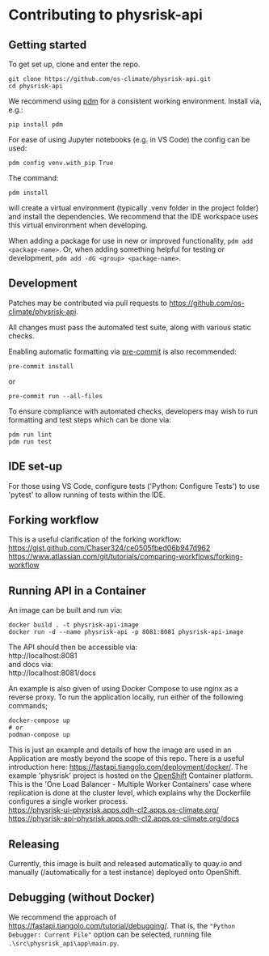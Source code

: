 # Contributing to physrisk-api

## Getting started
To get set up, clone and enter the repo.
```
git clone https://github.com/os-climate/physrisk-api.git
cd physrisk-api
```

We recommend using [pdm](https://pdm-project.org/latest/) for a
consistent working environment. Install via, e.g.:
```
pip install pdm
```
For ease of using Jupyter notebooks (e.g. in VS Code) the config can be used:
```
pdm config venv.with_pip True
```

The command:
```
pdm install
```
will create a virtual environment (typically .venv folder in the project folder) and install the dependencies.
We recommend that the IDE workspace uses this virtual environment when developing.

When adding a package for use in new or improved functionality,
`pdm add <package-name>`. Or, when adding something helpful for
testing or development, `pdm add -dG <group> <package-name>`.

## Development
Patches may be contributed via pull requests to
https://github.com/os-climate/physrisk-api.

All changes must pass the automated test suite, along with various static
checks.

Enabling automatic formatting via [pre-commit](https://pre-commit.com/)
is also recommended:
```
pre-commit install
```
or
```
pre-commit run --all-files
```

To ensure compliance with automated checks, developers may wish to run formatting and test steps which can be done via:
```
pdm run lint
pdm run test
```

## IDE set-up
For those using VS Code, configure tests ('Python: Configure Tests') to use 'pytest'
to allow running of tests within the IDE.


## Forking workflow
This is a useful clarification of the forking workflow:  
https://gist.github.com/Chaser324/ce0505fbed06b947d962  
https://www.atlassian.com/git/tutorials/comparing-workflows/forking-workflow


## Running API in a Container
An image can be built and run via:
```
docker build . -t physrisk-api-image
docker run -d --name physrisk-api -p 8081:8081 physrisk-api-image
```
The API should then be accessible via:  
http://localhost:8081  
and docs via:  
http://localhost:8081/docs


An example is also given of using Docker Compose to use nginx as a reverse proxy. To run the application locally, run either of the following commands;

    docker-compose up
    # or
    podman-compose up

This is just an example and details of how the image are used in an Application are mostly beyond the scope of this repo. There is a useful introduction here:
https://fastapi.tiangolo.com/deployment/docker/.
The example 'physrisk' project is hosted on the [OpenShift](https://www.redhat.com/en/technologies/cloud-computing/openshift) Container platform. This is the 'One Load Balancer - Multiple Worker Containers' case where replication is done at the cluster level, which explains why the Dockerfile configures a single worker process.  
https://physrisk-ui-physrisk.apps.odh-cl2.apps.os-climate.org/  
https://physrisk-api-physrisk.apps.odh-cl2.apps.os-climate.org/docs


## Releasing
Currently, this image is built and released automatically to quay.io and manually (/automatically for a test instance) deployed onto OpenShift.


## Debugging (without Docker)
We recommend the approach of https://fastapi.tiangolo.com/tutorial/debugging/. That is, the ```"Python Debugger: Current File"``` option can be selected, running file ```.\src\physrisk_api\app\main.py```.
